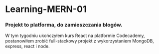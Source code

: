 # Learning-MERN-01
### Projekt to platforma, do zamieszczania blogów.
W tym tygodniu ukończyłem kurs React na platformie Codecademy, \
postanowiłem zrobić full-stackowy projekt z wykorzystaniem MongoDB, express, react i node. 

